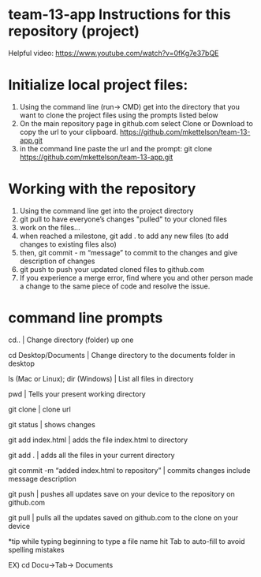 # team-13-app Instructions for this repository (project)
Helpful video:	https://www.youtube.com/watch?v=0fKg7e37bQE

# Initialize local project files:
1. Using the command line (run-> CMD) get into the directory that you want to clone the project files using the prompts listed below
2. On the main repository page in github.com select Clone or Download to copy the url to your clipboard.
	https://github.com/mkettelson/team-13-app.git
3. in the command line paste the url and the prompt:  git clone https://github.com/mkettelson/team-13-app.git

# Working with the repository
1. Using the command line get into the project directory
2. git pull to have everyone’s changes "pulled" to your cloned files
3. work on the files...
4. when reached a milestone, git add . to add any new files (to add changes to existing files also)
5. then, git commit - m “message” to commit to the changes and give description of changes
6. git push to push your updated cloned files to github.com
7. If you experience a merge error, find where you and other person made a change to the same piece of code and resolve the issue. 

# command line prompts
cd..	|	Change directory (folder) up one

cd Desktop/Documents	|	Change directory to the documents folder in desktop

ls (Mac or Linux); dir (Windows)	|	List all files in directory

pwd	|	Tells your present working directory

git clone	|   clone url 

git status		|	shows changes

git add index.html	|	adds the file index.html to directory

git add .	|	adds all the files in your current directory

git commit -m “added index.html to repository”	|	commits changes include message description

git push	|	pushes all updates save on your device to the repository on github.com

git pull	|	pulls all the updates saved on github.com to the clone on your device

*tip while typing beginning to type a file name hit Tab to auto-fill to avoid spelling mistakes 

EX) cd Docu->Tab-> Documents


